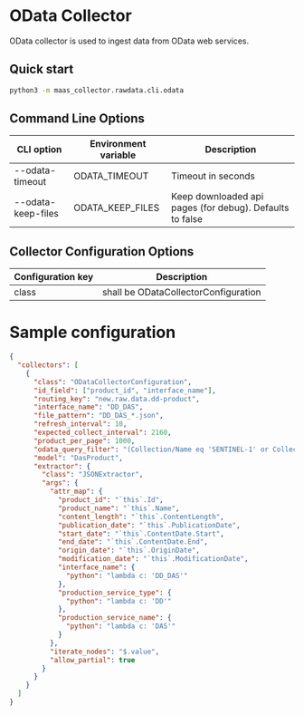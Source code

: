 # OData Collector

OData collector is used to ingest data from OData web services.

## Quick start

```bash
python3 -m maas_collector.rawdata.cli.odata
```

## Command Line Options

| CLI option         | Environment variable | Description                                              |
| ------------------ | -------------------- | -------------------------------------------------------- |
| --odata-timeout    | ODATA_TIMEOUT        | Timeout in seconds                                       |
| --odata-keep-files | ODATA_KEEP_FILES     | Keep downloaded api pages (for debug). Defaults to false |

## Collector Configuration Options

| Configuration key | Description                          |
| ----------------- | ------------------------------------ |
| class             | shall be ODataCollectorConfiguration |

# Sample configuration

```json
{
  "collectors": [
    {
      "class": "ODataCollectorConfiguration",
      "id_field": ["product_id", "interface_name"],
      "routing_key": "new.raw.data.dd-product",
      "interface_name": "DD_DAS",
      "file_pattern": "DD_DAS_*.json",
      "refresh_interval": 10,
      "expected_collect_interval": 2160,
      "product_per_page": 1000,
      "odata_query_filter": "(Collection/Name eq 'SENTINEL-1' or Collection/Name eq 'SENTINEL-2' or Collection/Name eq  'SENTINEL-3' or Collection/Name eq 'SENTINEL-5P') and PublicationDate ge {publication_start_date} and PublicationDate le {publication_end_date}",
      "model": "DasProduct",
      "extractor": {
        "class": "JSONExtractor",
        "args": {
          "attr_map": {
            "product_id": "`this`.Id",
            "product_name": "`this`.Name",
            "content_length": "`this`.ContentLength",
            "publication_date": "`this`.PublicationDate",
            "start_date": "`this`.ContentDate.Start",
            "end_date": "`this`.ContentDate.End",
            "origin_date": "`this`.OriginDate",
            "modification_date": "`this`.ModificationDate",
            "interface_name": {
              "python": "lambda c: 'DD_DAS'"
            },
            "production_service_type": {
              "python": "lambda c: 'DD'"
            },
            "production_service_name": {
              "python": "lambda c: 'DAS'"
            }
          },
          "iterate_nodes": "$.value",
          "allow_partial": true
        }
      }
    }
  ]
}
```
